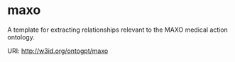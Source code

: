 # maxo

A template for extracting relationships relevant to the MAXO medical action ontology.

URI: http://w3id.org/ontogpt/maxo

